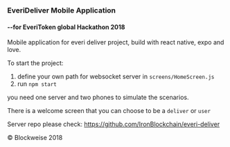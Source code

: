 ### EveriDeliver Mobile Application

#### --for EveriToken global Hackathon 2018

Mobile application for everi deliver project, build with react native, expo and love.

To start the project:

1. define your own path for websocket server in `screens/HomeScreen.js`
2. run `npm start`

you need one server and two phones to simulate the scenarios.

There is a welcome screen that you can choose to be a `deliver` or `user`

Server repo please check: https://github.com/IronBlockchain/everi-deliver

&copy; Blockweise 2018
